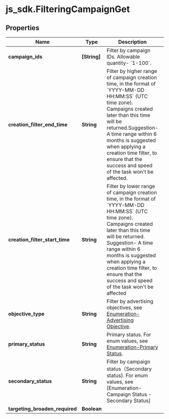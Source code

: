 # js_sdk.FilteringCampaignGet

## Properties
Name | Type | Description | Notes
------------ | ------------- | ------------- | -------------
**campaign_ids** | **[String]** | Filter by campaign IDs. Allowable quantity- &#x60;1-100&#x60;. | [optional] 
**creation_filter_end_time** | **String** | Filter by higher range of campaign creation time, in the format of &#x60;YYYY-MM-DD HH:MM:SS&#x60; (UTC time zone). Campaigns created later than this time will be returned.Suggestion- A time range within 6 months is suggested when applying a creation time filter, to ensure that the success and speed of the task won&#x27;t be affected. | [optional] 
**creation_filter_start_time** | **String** | Filter by lower range of campaign creation time, in the format of &#x60;YYYY-MM-DD HH:MM:SS&#x60; (UTC time zone). Campaigns created later than this time will be returned. Suggestion- A time range within 6 months is suggested when applying a creation time filter, to ensure that the success and speed of the task won&#x27;t be affected | [optional] 
**objective_type** | **String** | Filter by  advertising objectives, see [Enumeration-Advertising Objective](https://ads.tiktok.com/marketing_api/docs?id&#x3D;1737174886619138). | [optional] 
**primary_status** | **String** | Primary status. For enum values, see [Enumeration-Primary Status](https://ads.tiktok.com/marketing_api/docs?id&#x3D;1737174886619138). | [optional] 
**secondary_status** | **String** | Filter by campaign status（Secondary status).  For enum values, see [Enumeration- Campaign Status - Secondary Status] | [optional] 
**targeting_broaden_required** | **Boolean** |  | [optional] 
